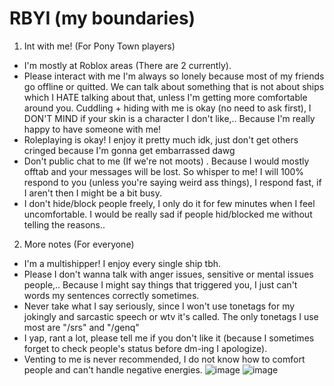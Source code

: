 # RBYI (my boundaries)
1. Int with me! (For Pony Town players)
 - I'm mostly at Roblox areas (There are 2 currently).
 - Please interact with me I'm always so lonely because most of my friends go offline or quitted. We can talk about something that is not about ships which I HATE talking about that, unless I'm getting more comfortable around you. Cuddling + hiding with me is okay (no need to ask first), I DON'T MIND if your skin is a character I don't like,.. Because I'm really happy to have someone with me!
 - Roleplaying is okay! I enjoy it pretty much idk, just don't get others cringed because I'm gonna get embarrassed dawg
 - Don't public chat to me (If we're not moots) . Because I would mostly offtab and your messages will be lost. So whisper to me! I will 100% respond to you (unless you're saying weird ass things), I respond fast, if I aren't then I might be a bit busy. 
 - I don't hide/block people freely, I only do it for few minutes when I feel uncomfortable. I would be really sad if people hid/blocked me without telling the reasons..
2. More notes (For everyone)
 - I'm a multishipper! I enjoy every single ship tbh.
 - Please I don't wanna talk with anger issues, sensitive or mental issues people,.. Because I might say things that triggered you, I just can't words my sentences correctly sometimes.
 - Never take what I say seriously, since I won't use tonetags for my jokingly and sarcastic speech or wtv it's called. The only tonetags I use most are "/srs" and "/genq"
 - I yap, rant a lot, please tell me if you don't like it (because I sometimes forget to check people's status before dm-ing I apologize).
 - Venting to me is never recommended, I do not know how to comfort people and can't handle negative energies.
![image](https://github.com/user-attachments/assets/94acd486-10ac-4fdb-89bf-4f93cc490b17)
![image](https://github.com/user-attachments/assets/860b85a6-eecf-482b-8014-6b5feebc5bdd)
